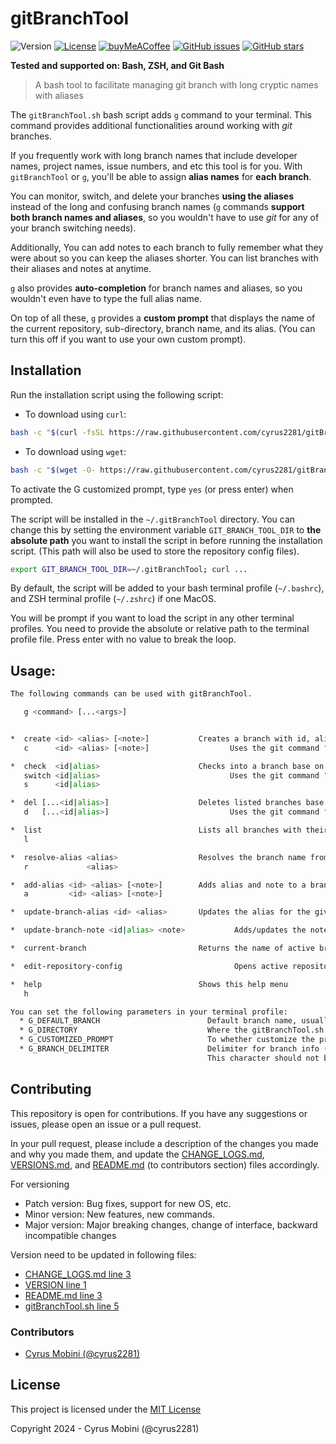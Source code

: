 # gitBranchTool

![Version](https://img.shields.io/badge/version-v2.0.3-blue)
[![License](https://img.shields.io/github/license/cyrus2281/gitBranchTool)](https://github.com/cyrus2281/gitBranchTool/blob/main/LICENSE)
[![buyMeACoffee](https://img.shields.io/badge/BuyMeACoffee-cyrus2281-yellow?logo=buymeacoffee)](https://www.buymeacoffee.com/cyrus2281)
[![GitHub issues](https://img.shields.io/github/issues/cyrus2281/gitBranchTool?color=red)](https://github.com/cyrus2281/gitBranchTool/issues)
[![GitHub stars](https://img.shields.io/github/stars/cyrus2281/gitBranchTool?style=social)](https://github.com/cyrus2281/gitBranchTool/stargazers)

**Tested and supported on: Bash, ZSH, and Git Bash**

> A bash tool to facilitate managing git branch with long cryptic names with aliases

The `gitBranchTool.sh` bash script adds `g` command to your terminal. This command provides additional functionalities around working with *git* branches. 

If you frequently work with long branch names that include developer names, project names, issue numbers, and etc this tool is for you. With `gitBranchTool` or `g`, you'll be able to assign **alias names** for **each branch**.

You can monitor, switch, and delete your branches **using the aliases** instead of the long and confusing branch names (`g` commands **support both branch names and aliases**, so you wouldn't have to use *git* for any of your branch switching needs).

Additionally, You can add notes to each branch to fully remember what they were about so you can keep the aliases shorter. You can list branches with their aliases and notes at anytime.

`g` also provides **auto-completion** for branch names and aliases, so you wouldn't even have to type the full alias name.

On top of all these, `g` provides a **custom prompt** that displays the name of the current repository, sub-directory, branch name, and its alias. (You can turn this off if you want to use your own custom prompt).

## Installation

Run the installation script using the following script:

- To download using `curl`:

```bash  
bash -c "$(curl -fsSL https://raw.githubusercontent.com/cyrus2281/gitBranchTool/main/install.sh)"
```

- To download using `wget`:

```bash
bash -c "$(wget -O- https://raw.githubusercontent.com/cyrus2281/gitBranchTool/main/install.sh)"
```

To activate the G customized prompt, type `yes` (or press enter) when prompted.

The script will be installed in the `~/.gitBranchTool` directory. You can change this by setting the environment variable `GIT_BRANCH_TOOL_DIR` to **the absolute path** you want to install the script in before running the installation script. (This path will also be used to store the repository config files).

```bash
export GIT_BRANCH_TOOL_DIR=~/.gitBranchTool; curl ...
```

By default, the script will be added to your bash terminal profile (`~/.bashrc`), and ZSH terminal profile (`~/.zshrc`) if one MacOS.

You will be prompt if you want to load the script in any other terminal profiles. You need to provide the absolute or relative path to the terminal profile file.
Press enter with no value to break the loop.


## Usage:
```bash
The following commands can be used with gitBranchTool.

   g <command> [...<args>]


*  create <id> <alias> [<note>]           Creates a branch with id, alias, and note, and checks into it
   c      <id> <alias> [<note>]                  Uses the git command "git checkout -b <id>"

*  check  <id|alias>                      Checks into a branch base on an id or an alias
   switch <id|alias>                             Uses the git command "git checkout <id>"
   s      <id|alias>

*  del [...<id|alias>]                    Deletes listed branches base on ID or alias (requires at least one ID/alias)
   d   [...<id|alias>]                           Uses the git command "git branch -D [...<id>] "

*  list                                   Lists all branches with their id, alias, and notes
   l

*  resolve-alias <alias>                  Resolves the branch name from an alias
   r             <alias>

*  add-alias <id> <alias> [<note>]        Adds alias and note to a branch that is not stored yet
   a         <id> <alias> [<note>]

*  update-branch-alias <id> <alias>       Updates the alias for the given branch id

*  update-branch-note <id|alias> <note>           Adds/updates the notes for a branch base on id/alias

*  current-branch                         Returns the name of active branch with alias and note

*  edit-repository-config                         Opens active repository config file in vim for manual editing

*  help                                   Shows this help menu
   h

You can set the following parameters in your terminal profile:
  * G_DEFAULT_BRANCH                        Default branch name, usually master or main
  * G_DIRECTORY                             Where the gitBranchTool.sh script is and where the branch info should be stored
  * G_CUSTOMIZED_PROMPT                     To whether customize the prompt or not
  * G_BRANCH_DELIMITER                      Delimiter for branch info (default '|')
                                            This character should not be in your branch or alias names
```

## Contributing

This repository is open for contributions.
If you have any suggestions or issues, please open an issue or a pull request.

In your pull request, please include a description of the changes you made and why you made them, and update the [CHANGE_LOGS.md](./CHANGE_LOGS.md), [VERSIONS.md](./VERSIONS.md), and [README.md](./README.md) (to contributors section) files accordingly.

For versioning
- Patch version: Bug fixes, support for new OS, etc.
- Minor version: New features, new commands.
- Major version: Major breaking changes, change of interface, backward incompatible changes

Version need to be updated in following files:
- [CHANGE_LOGS.md line 3](./CHANGE_LOGS.md#L3)
- [VERSION line 1](./VERSION#L1)
- [README.md line 3](./README.md#L3)
- [gitBranchTool.sh line 5](./gitBranchTool.sh#L5)

### Contributors
- [Cyrus Mobini (@cyrus2281)](https://github.com/cyrus2281)

## License

This project is licensed under the
[MIT License](./LICENSE)

Copyright 2024 - Cyrus Mobini (@cyrus2281)